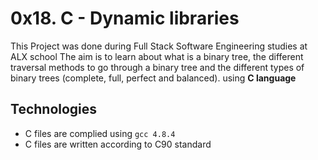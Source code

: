 # 0x18. C - Dynamic libraries

This Project was done during Full Stack Software Engineering studies at ALX school The aim is to learn about what is a binary tree, the different traversal methods to go through a binary tree and the different types of binary trees (complete, full, perfect and balanced). using **C language**

## Technologies
* C files are complied using `gcc 4.8.4`
* C files are written according to C90 standard
